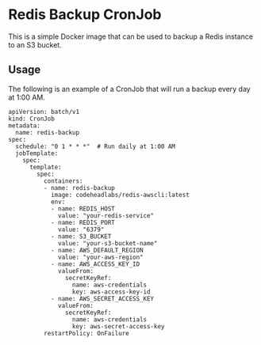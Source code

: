 # Redis Backup CronJob

This is a simple Docker image that can be used to backup a Redis instance to an S3 bucket.

## Usage

The following is an example of a CronJob that will run a backup every day at 1:00 AM.

```
apiVersion: batch/v1
kind: CronJob
metadata:
  name: redis-backup
spec:
  schedule: "0 1 * * *"  # Run daily at 1:00 AM
  jobTemplate:
    spec:
      template:
        spec:
          containers:
          - name: redis-backup
            image: codeheadlabs/redis-awscli:latest
            env:
            - name: REDIS_HOST
              value: "your-redis-service"
            - name: REDIS_PORT
              value: "6379"
            - name: S3_BUCKET
              value: "your-s3-bucket-name"
            - name: AWS_DEFAULT_REGION
              value: "your-aws-region"
            - name: AWS_ACCESS_KEY_ID
              valueFrom:
                secretKeyRef:
                  name: aws-credentials
                  key: aws-access-key-id
            - name: AWS_SECRET_ACCESS_KEY
              valueFrom:
                secretKeyRef:
                  name: aws-credentials
                  key: aws-secret-access-key
          restartPolicy: OnFailure
```
